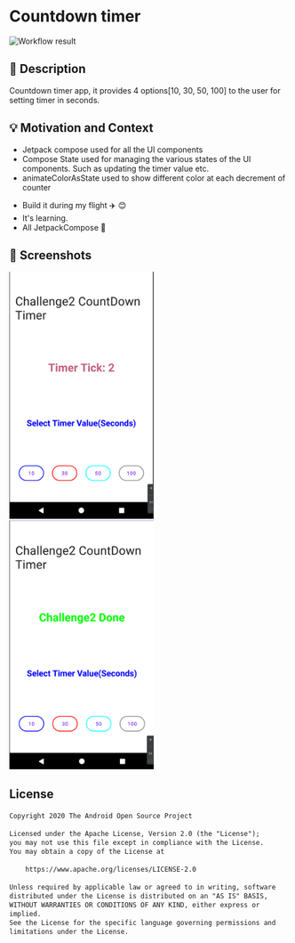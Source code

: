 # Countdown timer

![Workflow result](https://github.com/navczydev/JetpackCountdownTimer/workflows/Check/badge.svg)


## :scroll: Description
<!--- Describe your app in one or two sentences -->
 Countdown timer app, it provides 4 options[10, 30, 50, 100] to the user for setting timer in seconds.


## :bulb: Motivation and Context
<!--- Optionally point readers to interesting parts of your submission. -->
- Jetpack compose used for all the UI components
- Compose State used for managing the various states of the UI components. Such as updating the timer value etc.
- animateColorAsState used to show different color at each decrement of counter
<!--- What are you especially proud of? -->
- Build it during my flight ✈️ 😊
- It's learning.
- All JetpackCompose 💚


## :camera_flash: Screenshots
<!-- You can add more screenshots here if you like -->
<img src="/results/screenshot_1.png" width="260">&emsp;<img src="/results/screenshot_2.png" width="260">

## License
```
Copyright 2020 The Android Open Source Project

Licensed under the Apache License, Version 2.0 (the "License");
you may not use this file except in compliance with the License.
You may obtain a copy of the License at

    https://www.apache.org/licenses/LICENSE-2.0

Unless required by applicable law or agreed to in writing, software
distributed under the License is distributed on an "AS IS" BASIS,
WITHOUT WARRANTIES OR CONDITIONS OF ANY KIND, either express or implied.
See the License for the specific language governing permissions and
limitations under the License.
```